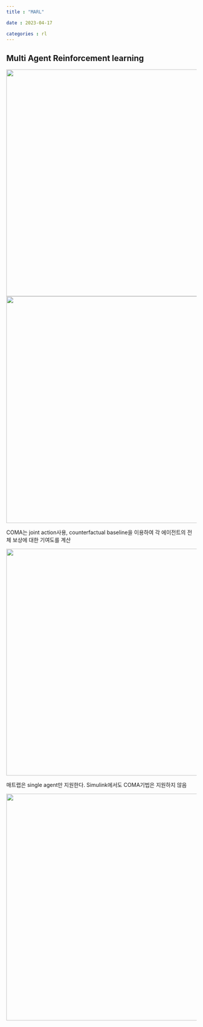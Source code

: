 ```yaml
---
title : "MARL"

date : 2023-04-17

categories : rl
---
```


## Multi Agent Reinforcement learning


<img src="/surabanke/assets/images/DeepIQL_IAC0417.png" width = "600">

<img src="/surabanke/assets/images/COMA0417.png" width = "600">

COMA는 joint action사용, counterfactual baseline을 이용하여 각 에이전트의 전체 보상에 대한 기여도를 계산


<img src="/surabanke/assets/images/inMatlab0417.png" width = "600">

매트랩은 single agent만 지원한다. Simulink에서도 COMA기법은 지원하지 않음

<img src="/surabanke/assets/images/MADDPG0417.png" width = "600">
